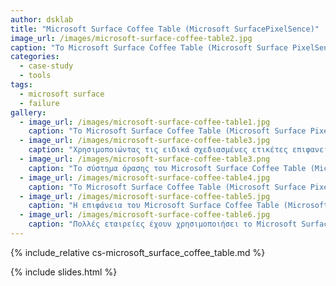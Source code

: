 ```yaml
---
author: dsklab
title: "Microsoft Surface Coffee Table (Microsoft SurfacePixelSence)"
image_url: /images/microsoft-surface-coffee-table2.jpg
caption: "Το Microsoft Surface Coffee Table (Microsoft Surface PixelSense) ήταν μια πρωτοποριακή συσκευή αλληλεπίδρασης με το χρήστη, που συνδύαζε τα πλεονεκτήματα μιας κοινής επιφάνειας τραπεζιού με τα πλεονεκτήματα του ψηφιακού κόσμου. Επρόκειτο για ένα διαδραστικό τραπέζι, που ως προϊόν απευθυνόταν κυρίως στις εμπορικές αγορές που επιδίωκαν να το χρησιμοποιήσουν σε δημόσιους χώρους, όπως καταστήματα, μπαρ, ξενοδοχεία, καζίνο, σημεία λιανικής πώλησης τόσο για ψυχαγωγικούς όσο και για πρακτικούς σκοπούς. Ως εκ τούτου, αυτό το έκανε εξαιρετικά σπάνιο και μη διαθέσιμο στους λιανικούς καταναλωτές. Εξάλλου ποιος κανονικός άνθρωπος θα ήθελε να ξοδέψει 10.000 $ για ένα τραπέζι."
categories:
  - case-study
  - tools
tags:
  - microsoft surface
  - failure
gallery:
  - image_url: /images/microsoft-surface-coffee-table1.jpg
    caption: "Το Microsoft Surface Coffee Table (Microsoft Surface PixelSense) είναι μια πλατφόρμα υπολογιστικής επιφάνειας που ανταποκρίνεται στις φυσικές χειρονομίες και τα αντικείμενα του πραγματικού κόσμου. Διαθέτει διεπαφή χρήστη 360 μοιρών, ανακλαστική επιφάνεια 30 ιντσών (76 εκ.) με προβολέα XGA DLP κάτω από την επιφάνεια που προβάλλει μια εικόνα στην κάτω πλευρά της, ενώ πέντε κάμερες στο περίβλημα της μηχανής αντανακλούν το υπέρυθρο φως από αντικείμενα και ανθρώπινα τα δάχτυλα στην επιφάνεια.Οι οπτικές δυνατότητες των φωτογραφικών μηχανών επιτρέπουν στο προϊόν να συλλαμβάνει μέσω IR μια εικόνα των αντικειμένων που τοποθετούνται κοντά στην οθόνη, με ρυθμό περίπου 60 φορές το δευτερόλεπτο."
  - image_url: /images/microsoft-surface-coffee-table3.jpg
    caption: "Χρησιμοποιώντας τις ειδικά σχεδιασμένες ετικέτες επιφανειών "στυλ" σε αντικείμενα, το Microsoft Surface Coffee Table (Microsoft Surface PixelSense) μπορεί να προσφέρει μια ποικιλία χαρακτηριστικών, για παράδειγμα προσφέροντας αυτόματα πρόσθετες επιλογές κρασιού προσαρμοσμένες στο δείπνο που καταναλώνεται ανάλογα με τον τύπο οίνου που έχει οριστεί στην επιφάνεια ή σε συνδυασμό με έναν κωδικό πρόσβασης, προσφέροντας ταυτότητα χρήστη."
  - image_url: /images/microsoft-surface-coffee-table3.png
    caption: "Το σύστημα όρασης του Microsoft Surface Coffee Table (Microsoft Surface PixelSense) μπορεί να δει τι συμβαίνει στην επιφάνεια εργασίας. Αυτό επιτρέπει τη χρήση όλων των φυσικών διεπαφών χρήστη τόσο με αντικείμενα καθημερινής όσο και αντικειμένων ειδικά κατασκευασμένα για να δουλεύουν με την επιφάνεια."
  - image_url: /images/microsoft-surface-coffee-table4.jpg
    caption: "Το Microsoft Surface Coffee Table (Microsoft Surface PixelSense) διατηρεί όλες τις φυσικές ιδιότητες και τα πλεονεκτήματα ενός κανονικού τραπεζιού. Η επιφάνεια του είναι ιδιαίτερα ανθεκτική, ώστε οι χρήστες να το χρησιμοποιούν ως κανονικό τραπέζι χωρίς το φόβο ότι πρόκειται να καταστρέψουν τη συσκευή."
  - image_url: /images/microsoft-surface-coffee-table5.jpg
    caption: "Η επιφάνεια του Microsoft Surface Coffee Table (Microsoft Surface PixelSense) είναι ικανή στην αναγνώριση αντικειμένων, στην αναγνώριση και παρακολούθηση προσανατολισμού αντικειμένων - δακτύλων και είναι multi-touch για πολλαπλούς χρήστες, οι οποίοι μπορούν να αλληλεπιδρούν με το μηχάνημα αγγίζοντας ή σύροντας τα άκρα των δακτύλων τους και αντικείμενα όπως πινέλα στην οθόνη ή τοποθετώντας και μετακινώντας τοποθετημένα αντικείμενα. Αυτό το παράδειγμα αλληλεπίδρασης με τους υπολογιστές είναι γνωστό ως φυσικό περιβάλλον εργασίας χρήστη (NUI)."  
  - image_url: /images/microsoft-surface-coffee-table6.jpg
    caption: "Πολλές εταιρείες έχουν χρησιμοποιήσει το Microsoft Surface Coffee Table (Microsoft Surface PixelSense) σε ξενοδοχεία, εστιατόρια και καταστήματα λιανικής πώλησης για δραστηριότητες όπως, η επιλογή γευμάτων σε εστιατόρια, ο προγραμματισμός διακοπών, η πληρωμή υπηρεσιών και προϊόντων για μουσική, βιβλία και άλλες παροχές με τους χρήστες να πρέπει απλά να ρίξουν μια πιστωτική κάρτα στην επιφάνεια του τραπεζιού. Σε ορισμένα ξενοδοχεία και καζίνο, οι χρήστες είχαν τη δυνατότητα να χρησιμοποιήσουν λειτουργίες, όπως η προβολή βίντεο παρακολούθησης, η προβολή χαρτών, η παραγγελία ποτών, η συμμετοχή σε παιχνίδια αλλά και η συνομιλία και το φλερτ με ανθρώπους μεταξύ διαφορετικών επιφανειών."  
---
```


{% include_relative cs-microsoft_surface_coffee_table.md %}

{% include slides.html %}
